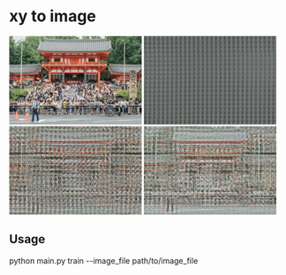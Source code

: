 # xy to image

<img src="images/original.png" width="240" height="160">
<img src="images/epoch_0.png" width="240" height="160">
<img src="images/epoch_100.png" width="240" height="160">
<img src="images/epoch_400.png" width="240" height="160">

## Usage
python main.py train --image_file path/to/image_file